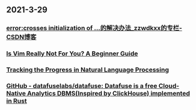 
## 2021-3-29

### [error:crosses initialization of ...的解决办法_zzwdkxx的专栏-CSDN博客](https://blog.csdn.net/zzwdkxx/article/details/27561393)

### [Is Vim Really Not For You? A Beginner Guide](https://thevaluable.dev/vim-beginner/)

### [Tracking the Progress in Natural Language Processing](https://ruder.io/tracking-progress-nlp/)

### [GitHub - datafuselabs/datafuse: Datafuse is a free Cloud-Native Analytics DBMS(Inspired by ClickHouse) implemented in Rust](https://github.com/datafuselabs/datafuse)